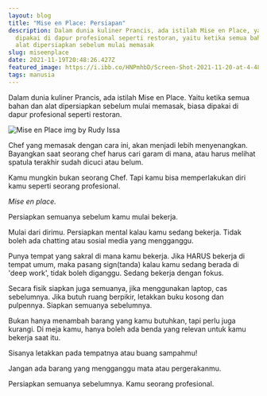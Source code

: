 ```yaml
---
layout: blog
title: "Mise en Place: Persiapan"
description: Dalam dunia kuliner Prancis, ada istilah Mise en Place, yang biasa
  dipakai di dapur profesional seperti restoran, yaitu ketika semua bahan dan
  alat dipersiapkan sebelum mulai memasak
slug: miseenplace
date: 2021-11-19T20:48:26.427Z
featured_image: https://i.ibb.co/HNPmhbD/Screen-Shot-2021-11-20-at-4-48-23-AM.png
tags: manusia
---
```

Dalam dunia kuliner Prancis, ada istilah Mise en Place. Yaitu ketika semua bahan dan alat dipersiapkan sebelum mulai memasak, biasa dipakai di dapur profesional seperti restoran.

![Mise en Place img by Rudy Issa](https://i.ibb.co/HNPmhbD/Screen-Shot-2021-11-20-at-4-48-23-AM.png)

Chef yang memasak dengan cara ini, akan menjadi lebih menyenangkan. Bayangkan saat seorang chef harus cari garam di mana, atau harus melihat spatula terakhir sudah dicuci atau belum.

Kamu mungkin bukan seorang Chef. Tapi kamu bisa memperlakukan diri kamu seperti seorang profesional.

*Mise en place.*

Persiapkan semuanya sebelum kamu mulai bekerja.

Mulai dari dirimu. Persiapkan mental kalau kamu sedang bekerja. Tidak boleh ada chatting atau sosial media yang mengganggu. 

Punya tempat yang sakral di mana kamu bekerja. Jika HARUS bekerja di tempat umum, maka pasang sign(tanda) kalau kamu sedang berada di 'deep work', tidak boleh diganggu. Sedang bekerja dengan fokus.

Secara fisik siapkan juga semuanya, jika menggunakan laptop, cas sebelumnya. Jika butuh ruang berpikir, letakkan buku kosong dan pulpennya. Siapkan semuanya sebelumnya.

Bukan hanya menambah barang yang kamu butuhkan, tapi perlu juga kurangi. Di meja kamu, hanya boleh ada benda yang relevan untuk kamu bekerja saat itu. 

Sisanya letakkan pada tempatnya atau buang sampahmu!

Jangan ada barang yang mengganggu mata atau pergerakanmu.

Persiapkan semuanya sebelumnya. Kamu seorang profesional.